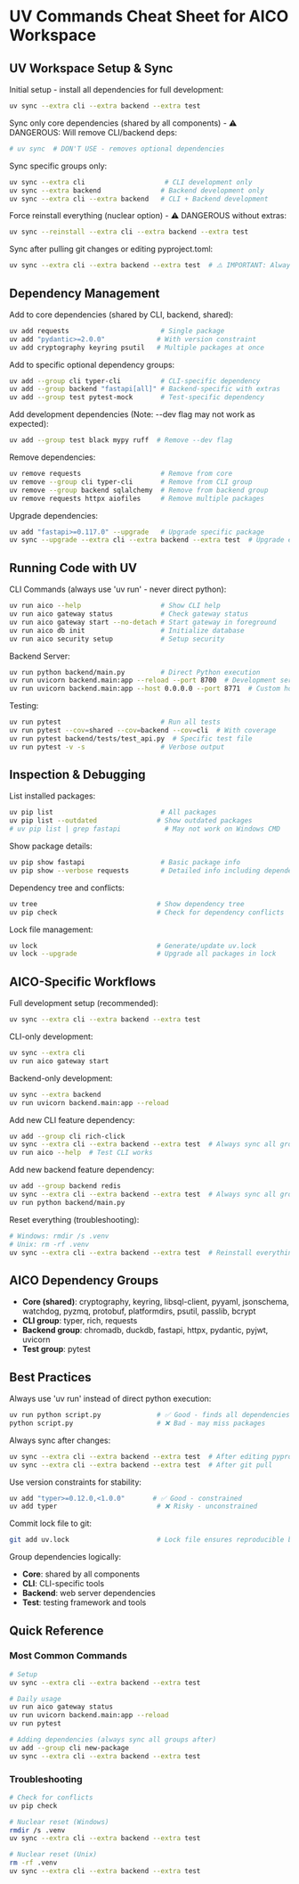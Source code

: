 # UV Commands Cheat Sheet for AICO Workspace

## UV Workspace Setup & Sync

Initial setup - install all dependencies for full development:
```bash
uv sync --extra cli --extra backend --extra test
```

Sync only core dependencies (shared by all components) - ⚠️ DANGEROUS: Will remove CLI/backend deps:
```bash
# uv sync  # DON'T USE - removes optional dependencies
```

Sync specific groups only:
```bash
uv sync --extra cli                    # CLI development only
uv sync --extra backend               # Backend development only
uv sync --extra cli --extra backend   # CLI + Backend development
```

Force reinstall everything (nuclear option) - ⚠️ DANGEROUS without extras:
```bash
uv sync --reinstall --extra cli --extra backend --extra test
```

Sync after pulling git changes or editing pyproject.toml:
```bash
uv sync --extra cli --extra backend --extra test  # ⚠️ IMPORTANT: Always specify extras to avoid removing dependencies
```

## Dependency Management

Add to core dependencies (shared by CLI, backend, shared):
```bash
uv add requests                       # Single package
uv add "pydantic>=2.0.0"             # With version constraint
uv add cryptography keyring psutil   # Multiple packages at once
```

Add to specific optional dependency groups:
```bash
uv add --group cli typer-cli          # CLI-specific dependency
uv add --group backend "fastapi[all]" # Backend-specific with extras
uv add --group test pytest-mock       # Test-specific dependency
```

Add development dependencies (Note: --dev flag may not work as expected):
```bash
uv add --group test black mypy ruff  # Remove --dev flag
```

Remove dependencies:
```bash
uv remove requests                    # Remove from core
uv remove --group cli typer-cli       # Remove from CLI group
uv remove --group backend sqlalchemy  # Remove from backend group
uv remove requests httpx aiofiles     # Remove multiple packages
```

Upgrade dependencies:
```bash
uv add "fastapi>=0.117.0" --upgrade   # Upgrade specific package
uv sync --upgrade --extra cli --extra backend --extra test  # Upgrade everything safely
```

## Running Code with UV

CLI Commands (always use 'uv run' - never direct python):
```bash
uv run aico --help                    # Show CLI help
uv run aico gateway status            # Check gateway status
uv run aico gateway start --no-detach # Start gateway in foreground
uv run aico db init                   # Initialize database
uv run aico security setup            # Setup security
```

Backend Server:
```bash
uv run python backend/main.py         # Direct Python execution
uv run uvicorn backend.main:app --reload --port 8700  # Development server
uv run uvicorn backend.main:app --host 0.0.0.0 --port 8771  # Custom host/port
```

Testing:
```bash
uv run pytest                         # Run all tests
uv run pytest --cov=shared --cov=backend --cov=cli  # With coverage
uv run pytest backend/tests/test_api.py  # Specific test file
uv run pytest -v -s                   # Verbose output
```

## Inspection & Debugging

List installed packages:
```bash
uv pip list                           # All packages
uv pip list --outdated               # Show outdated packages
# uv pip list | grep fastapi           # May not work on Windows CMD
```

Show package details:
```bash
uv pip show fastapi                   # Basic package info
uv pip show --verbose requests        # Detailed info including dependencies
```

Dependency tree and conflicts:
```bash
uv tree                              # Show dependency tree
uv pip check                         # Check for dependency conflicts
```

Lock file management:
```bash
uv lock                              # Generate/update uv.lock
uv lock --upgrade                    # Upgrade all packages in lock
```

## AICO-Specific Workflows

Full development setup (recommended):
```bash
uv sync --extra cli --extra backend --extra test
```

CLI-only development:
```bash
uv sync --extra cli
uv run aico gateway start
```

Backend-only development:
```bash
uv sync --extra backend
uv run uvicorn backend.main:app --reload
```

Add new CLI feature dependency:
```bash
uv add --group cli rich-click
uv sync --extra cli --extra backend --extra test  # Always sync all groups
uv run aico --help  # Test CLI works
```

Add new backend feature dependency:
```bash
uv add --group backend redis
uv sync --extra cli --extra backend --extra test  # Always sync all groups
uv run python backend/main.py
```

Reset everything (troubleshooting):
```bash
# Windows: rmdir /s .venv
# Unix: rm -rf .venv
uv sync --extra cli --extra backend --extra test  # Reinstall everything
```

## AICO Dependency Groups

- **Core (shared)**: cryptography, keyring, libsql-client, pyyaml, jsonschema, watchdog, pyzmq, protobuf, platformdirs, psutil, passlib, bcrypt
- **CLI group**: typer, rich, requests
- **Backend group**: chromadb, duckdb, fastapi, httpx, pydantic, pyjwt, uvicorn
- **Test group**: pytest

## Best Practices

Always use 'uv run' instead of direct python execution:
```bash
uv run python script.py              # ✅ Good - finds all dependencies
python script.py                     # ❌ Bad - may miss packages
```

Always sync after changes:
```bash
uv sync --extra cli --extra backend --extra test  # After editing pyproject.toml
uv sync --extra cli --extra backend --extra test  # After git pull
```

Use version constraints for stability:
```bash
uv add "typer>=0.12.0,<1.0.0"       # ✅ Good - constrained
uv add typer                         # ❌ Risky - unconstrained
```

Commit lock file to git:
```bash
git add uv.lock                      # Lock file ensures reproducible builds
```

Group dependencies logically:
- **Core**: shared by all components
- **CLI**: CLI-specific tools  
- **Backend**: web server dependencies
- **Test**: testing framework and tools

## Quick Reference

### Most Common Commands
```bash
# Setup
uv sync --extra cli --extra backend --extra test

# Daily usage
uv run aico gateway status
uv run uvicorn backend.main:app --reload
uv run pytest

# Adding dependencies (always sync all groups after)
uv add --group cli new-package
uv sync --extra cli --extra backend --extra test
```

### Troubleshooting
```bash
# Check for conflicts
uv pip check

# Nuclear reset (Windows)
rmdir /s .venv
uv sync --extra cli --extra backend --extra test

# Nuclear reset (Unix)
rm -rf .venv
uv sync --extra cli --extra backend --extra test
```
